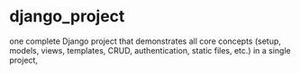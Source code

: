 # django_project

one complete Django project that demonstrates all core concepts (setup, models, views, templates, CRUD, authentication, static files, etc.) in a single project,
